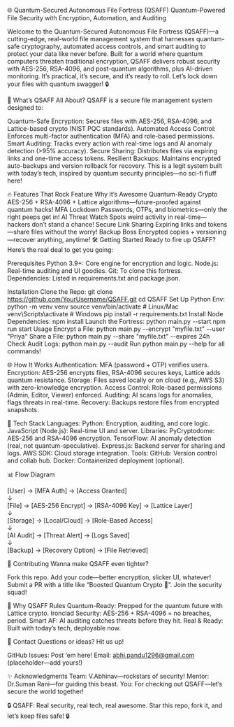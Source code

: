 🌐 Quantum-Secured Autonomous File Fortress (QSAFF)
Quantum-Powered File Security with Encryption, Automation, and Auditing

Welcome to the Quantum-Secured Autonomous File Fortress (QSAFF)—a cutting-edge, real-world file management system that harnesses quantum-safe cryptography, automated access controls, and smart auditing to protect your data like never before. Built for a world where quantum computers threaten traditional encryption, QSAFF delivers robust security with AES-256, RSA-4096, and post-quantum algorithms, plus AI-driven monitoring. It’s practical, it’s secure, and it’s ready to roll. Let’s lock down your files with quantum swagger! 🔒

📜 What’s QSAFF All About?
QSAFF is a secure file management system designed to:

Quantum-Safe Encryption: Secures files with AES-256, RSA-4096, and Lattice-based crypto (NIST PQC standards).
Automated Access Control: Enforces multi-factor authentication (MFA) and role-based permissions.
Smart Auditing: Tracks every action with real-time logs and AI anomaly detection (>95% accuracy).
Secure Sharing: Distributes files via expiring links and one-time access tokens.
Resilient Backups: Maintains encrypted auto-backups and version rollback for recovery.
This is a legit system built with today’s tech, inspired by quantum security principles—no sci-fi fluff here!

🔥 Features That Rock
Feature	Why It’s Awesome
Quantum-Ready Crypto	AES-256 + RSA-4096 + Lattice algorithms—future-proofed against quantum hacks!
MFA Lockdown	Passwords, OTPs, and biometrics—only the right peeps get in!
AI Threat Watch	Spots weird activity in real-time—hackers don’t stand a chance!
Secure Link Sharing	Expiring links and tokens—share files without the worry!
Backup Boss	Encrypted copies + versioning—recover anything, anytime!
🛠️ Getting Started
Ready to fire up QSAFF? Here’s the real deal to get you going:

Prerequisites
Python 3.9+: Core engine for encryption and logic.
Node.js: Real-time auditing and UI goodies.
Git: To clone this fortress.
Dependencies: Listed in requirements.txt and package.json.

Installation
Clone the Repo:
 git clone https://github.com/YourUsername/QSAFF.git
 cd QSAFF
Set Up Python Env:
 python -m venv venv
 source venv/bin/activate  # Linux/Mac
 venv\Scripts\activate     # Windows
 pip install -r requirements.txt
Install Node Dependencies:
 npm install
Launch the Fortress:
 python main.py --start
 npm run start
 Usage
Encrypt a File:
 python main.py --encrypt "myfile.txt" --user "Priya"
Share a File:
 python main.py --share "myfile.txt" --expires 24h
Check Audit Logs:
 python main.py --audit
 Run python main.py --help for all commands!

🌐 How It Works
 Authentication: MFA (password + OTP) verifies users.
 Encryption: AES-256 encrypts files, RSA-4096 secures keys, Lattice adds quantum resistance.
 Storage: Files saved locally or on cloud (e.g., AWS S3) with zero-knowledge encryption.
 Access Control: Role-based permissions (Admin, Editor, Viewer) enforced.
 Auditing: AI scans logs for anomalies, flags threats in real-time.
 Recovery: Backups restore files from encrypted snapshots.

🧰 Tech Stack
 Languages:
 Python: Encryption, auditing, and core logic.
 JavaScript (Node.js): Real-time UI and server.
 Libraries:
 PyCryptodome: AES-256 and RSA-4096 encryption.
 TensorFlow: AI anomaly detection (real, not quantum-speculative).
 Express.js: Backend server for sharing and logs.
 AWS SDK: Cloud storage integration.
 Tools:
 GitHub: Version control and collab hub.
 Docker: Containerized deployment (optional).
 
📊 Flow Diagram

[User] → [MFA Auth] → [Access Granted]  
       ↓  
[File] → [AES-256 Encrypt] → [RSA-4096 Key] → [Lattice Layer]  
       ↓  
[Storage] → [Local/Cloud] → [Role-Based Access]  
       ↓  
[AI Audit] → [Threat Alert] → [Logs Saved]  
       ↓  
[Backup] → [Recovery Option] → [File Retrieved]

🚀 Contributing
Wanna make QSAFF even tighter?

 Fork this repo.
 Add your code—better encryption, slicker UI, whatever!
 Submit a PR with a title like “Boosted Quantum Crypto 🔐”.
 Join the security squad!

🌟 Why QSAFF Rules
Quantum-Ready: Prepped for the quantum future with Lattice crypto.
Ironclad Security: AES-256 + RSA-4096 = no breaches, period.
Smart AF: AI auditing catches threats before they hit.
Real & Ready: Built with today’s tech, deployable now.

👥 Contact
Questions or ideas? Hit us up!

 GitHub Issues: Post ‘em here!
 Email: abhi.pandu1296@gmail.com (placeholder—add yours!)

✨ Acknowledgments
 Team: V.Abhinav—rockstars of security!
 Mentor: Dr.Suman Rani—for guiding this beast.
 You: For checking out QSAFF—let’s secure the world together!
 
🔒 QSAFF: Real security, real tech, real awesome. Star this repo, fork it, and let’s keep files safe! 🔒
